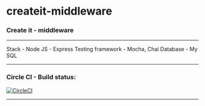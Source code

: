 
# createit-middleware

### Create it - middleware
-----------------------------------------------------
Stack - Node JS - Express 
Testing framework - Mocha, Chai 
Database - My SQL

 ----
 ### Circle CI - Build status: 
[![CircleCI](https://circleci.com/gh/vickycj/createit-middleware/tree/master.svg?style=svg)](https://circleci.com/gh/vickycj/createit-middleware/tree/master)

---